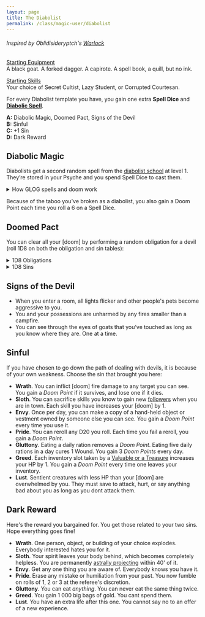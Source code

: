 ```yaml
---
layout: page
title: The Diabolist
permalink: /class/magic-user/diabolist
---
```


###### Inspired by Oblidisideryptch's [Warlock](https://oblidisideryptch.blogspot.com/2019/03/osr-class-warlock.html)

<ins>Starting Equipment</ins><br>
A black goat. A forked dagger. A capirote. A spell book, a quill, but no ink.

<ins>Starting Skills</ins><br>
Your choice of Secret Cultist, Lazy Student, or Corrupted Courtesan.

For every Diabolist template you have, you gain one extra **Spell Dice** and **[Diabolic Spell](/spells/#diabolism)**.

**A:** Diabolic Magic, Doomed Pact, Signs of the Devil<br>
**B:** Sinful <br>
**C:** +1 Sin <br>
**D:** Dark Reward <br>

## Diabolic Magic
Diabolists get a second random spell from the [diabolist school](/spells/#diabolism) at level 1. They’re stored in your Psyche and you spend Spell Dice to cast them.

<details markdown="1">
<summary>How GLOG spells and doom work</summary>
<ins>Spell Dice (SD)</ins><br>
You get 1 per Diabolist template. They are D6s.

Whenever you cast a spell, you choose how many SD to invest into it. The result of the spell depends on the number of [dice] and their [sum].

If a SD rolls a 1, 2 or 3, you don’t lose it. Otherwise, you lose it until you get a night of sleep. You can’t cast without SD.

Every time you roll doubles you get closer to *Catastrophe*.

<ins>Catastrophe</ins><br>
Every time you roll doubles you gain 1 *Doom Point*. Roll a D20. If you roll equal to or below your doom score, you trigger a [catastrophe](/list/spell-catastrophe). Triples give 3 Points, and Quadruples, 6 points.
</details>

Because of the taboo you've broken as a diabolist, you also gain a Doom Point each time you roll a 6 on a Spell Dice.

## Doomed Pact
You can clear all your [doom] by performing a random obligation for a devil (roll 1D8 on both the obligation and sin tables):

<details markdown="1">
<summary>1D8 Obligations</summary>
1. Sacrifice 2 creatures consumed with ...
1. Corrupt 1 creature into practicing relentless ...
1. Lure 1 creature infested with another sin into also practicing ...
1. Form a mob of 6 creatures to lynch a target who you accuse of ...
1. Smear 1 upstanding, powerful creature with false evidence of ...
1. Blackmail 1 influential creature into committing an act of ...
1. Inflame a murderous rivalry in 3 creatures over an act of ...
1. Convince a creature to kill innocents.
</details>
<details markdown="1">
<summary>1D8 Sins</summary>
1. Wrath
2. Sloth
3. Envy
4. Pride
5. Gluttony
6. Greed
7. Lust
8. Roll Twice
</details>

## Signs of the Devil
- When you enter a room, all lights flicker and other people's pets become aggressive to you.
- You and your possessions are unharmed by any fires smaller than a campfire.
- You can see through the eyes of goats that you’ve touched as long as you know where they are. One at a time.

## Sinful
If you have chosen to go down the path of dealing with devils, it is because of your own weakness. Choose the sin that brought you here:

- **Wrath**. You can inflict [doom] fire damage to any target you can see. You gain a _Doom Point_ if it survives, and lose one if it dies.
- **Sloth**. You can sacrifice skills you know to gain new [followers](https://coinsandscrolls.blogspot.com/2017/06/osr-table-of-camp-followers.html) when you are in town. Each skill you have increases your [doom] by 1.
- **Envy**. Once per day, you can make a copy of a hand-held object or vestment owned by someone else you can see. You gain a _Doom Point_ every time you use it.
- **Pride**. You can reroll any D20 you roll. Each time you fail a reroll, you gain a _Doom Point_.
- **Gluttony**. Eating a daily ration removes a _Doom Point_. Eating five daily rations in a day cures 1 Wound. You gain 3 _Doom Points_ every day.
- **Greed**. Each inventory slot taken by a [Valuable or a Treasure](/2020/11/10/extra-rules/#treasures) increases your HP by 1. You gain a _Doom Point_ every time one leaves your inventory.
- **Lust**. Sentient creatures with less HP than your [doom] are overwhelmed by you. They must save to attack, hurt, or say anything bad about you as long as you dont attack them. 

## Dark Reward
Here's the reward you bargained for. You get those related to your two sins. Hope everything goes fine!

- **Wrath**. One person, object, or building of your choice explodes. Everybody interested hates you for it.
- **Sloth**. Your spirit leaves your body behind, which becomes completely helpless. You are permanently [astrally projecting](/2020/11/13/astral-projection/) within 40' of it.
- **Envy**. Get any one thing you are aware of. Everybody knows you have it.
- **Pride**. Erase any mistake or humiliation from your past. You now fumble on rolls of 1, 2 or 3 at the referee's discretion.
- **Gluttony**. You can eat _anything_. You can never eat the same thing twice.
- **Greed**. You gain 1 000 big bags of gold. You cant spend them.
- **Lust**. You have an extra life after this one. You cannot say no to an offer of a new experience.
